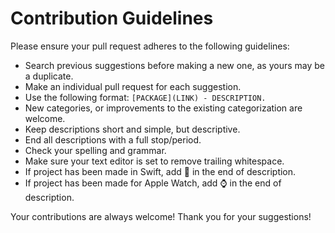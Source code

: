 # Contribution Guidelines

Please ensure your pull request adheres to the following guidelines:

- Search previous suggestions before making a new one, as yours may be a duplicate.
- Make an individual pull request for each suggestion.
- Use the following format: `[PACKAGE](LINK) - DESCRIPTION.`
- New categories, or improvements to the existing categorization are welcome.
- Keep descriptions short and simple, but descriptive.
- End all descriptions with a full stop/period.
- Check your spelling and grammar.
- Make sure your text editor is set to remove trailing whitespace.
- If project has been made in Swift, add :large_orange_diamond: in the end of description.
- If project has been made for Apple Watch, add :watch: in the end of description.
 
Your contributions are always welcome!  Thank you for your suggestions!
